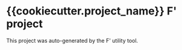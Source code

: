 # {{cookiecutter.project_name}} F' project

This project was auto-generated by the F' utility tool.
